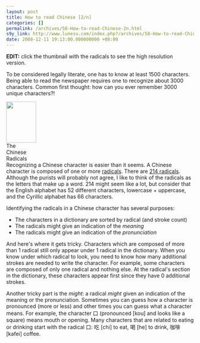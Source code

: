 ```yaml
---
layout: post
title: How to read Chinese [2/n]
categories: []
permalink: /archives/58-How-to-read-Chinese-2n.html
s9y_link: http://www.lunesu.com/index.php?/archives/58-How-to-read-Chinese-2n.html
date: 2008-12-11 19:13:00.000000000 +08:00
---
```

<strong>EDIT:</strong> click the thumbnail with the radicals to see the high resolution version.

To be considered legally literate, one has to know at least 1500 characters. Being able to read the newspaper requires one to recognize about 3000 characters. Common first thought: how can you ever remember 3000 unique characters?!

<div class="serendipity_imageComment_right" style="width: 80px"><div class="serendipity_imageComment_img"><a title="/uploads/Chinese_Radicals_modern_1_to_227.png" id="s9yisp49"></a><a class='serendipity_image_link' href='http://lunesu.com/serendipity_admin_image_selector.php?serendipity[step]=showItem&amp;serendipity[image]=49' id="s9yisphref49" onclick="javascript:this.href = this.href + '&amp;serendipity[from]=' + self.location.href;"><!-- s9ymdb:49 --><img class="serendipity_image_right" width="80" height="110"  src="http://www.lunesu.com/uploads/Chinese_Radicals_modern_1_to_227.serendipityThumb.png" alt="" /></a></div><div class="serendipity_imageComment_txt">The Chinese Radicals</div></div>Recognizing a Chinese character is easier than it seems. A Chinese character is composed of one or more <a href="http://en.wikipedia.org/wiki/Radical_(Chinese_character)" title="Radical (Chinese character)">radicals</a>. There are <a href="http://www.yellowbridge.com/chinese/radicals.php" title="The Chinese radicals">214 radicals</a>. Although the purists will probably not agree, I like to think of the radicals as the letters that make up a word. 214 might seem like a lot, but consider that the English alphabet has 52 different characters, lowercase + uppercase, and the Cyrillic alphabet has 66 characters.

Identifying the radicals in a Chinese character has several purposes:
<ul><li>The characters in a dictionary are sorted by radical (and stroke count)</li><li>The radicals might give an indication of the <em>meaning</em></li><li>The radicals might give an indication of the <em>pronunciation</em></li></ul>

And here's where it gets tricky. Characters which are composed of more than 1 radical still only appear under 1 radical in the dictionary. When you know under which radical to look, you need to know how many additional strokes are needed to write the character. For example, some characters are composed of only one radical and nothing else. At the radical's section in the dictionary, these characters appear first since they have 0 additional strokes.

Another tricky part is the <em>might</em>: a radical <em>might</em> given an indication of the meaning or the pronunciation. Sometimes you can guess how a character is pronounced (more or less) and other times you can guess what a character means. For example, the character 口 (pronounced [kou] and looks like a square) means mouth or opening. Many characters that are related to eating or drinking start with the radical 口: 吃 [chi] to eat, 喝 [he] to drink, 咖啡 [kafei] coffee.

